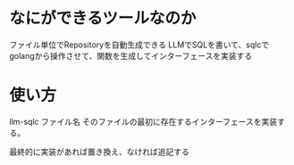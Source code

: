 # なにができるツールなのか

ファイル単位でRepositoryを自動生成できる
LLMでSQLを書いて、sqlcでgolangから操作させて、関数を生成してインターフェースを実装する

# 使い方
llm-sqlc ファイル名
そのファイルの最初に存在するインターフェースを実装する。

最終的に実装があれば置き換え、なければ追記する